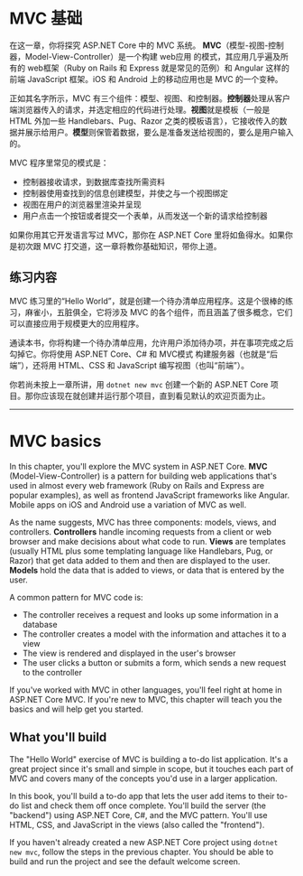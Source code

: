 # MVC 基础

在这一章，你将探究 ASP.NET Core 中的 MVC 系统。 **MVC**（模型-视图-控制器，Model-View-Controller）是一个构建 web应用 的模式，其应用几乎遍及所有的 web框架（Ruby on Rails 和 Express 就是常见的范例）和 Angular 这样的前端  JavaScript 框架。iOS 和 Android 上的移动应用也是 MVC 的一个变种。

正如其名字所示，MVC 有三个组件：模型、视图、和控制器。**控制器**处理从客户端浏览器传入的请求，并选定相应的代码进行处理。**视图**就是模板（一般是 HTML 外加一些 Handlebars、Pug、Razor 之类的模板语言），它接收传入的数据并展示给用户。**模型**则保管着数据，要么是准备发送给视图的，要么是用户输入的。

MVC 程序里常见的模式是：

* 控制器接收请求，到数据库查找所需资料
* 控制器使用查找到的信息创建模型，并使之与一个视图绑定
* 视图在用户的浏览器里渲染并呈现
* 用户点击一个按钮或者提交一个表单，从而发送一个新的请求给控制器

如果你用其它开发语言写过 MVC，那你在 ASP.NET Core 里将如鱼得水。如果你是初次跟 MVC 打交道，这一章将教你基础知识，带你上道。

## 练习内容

MVC 练习里的“Hello World”，就是创建一个待办清单应用程序。这是个很棒的练习，麻雀小，五脏俱全，它将涉及 MVC 的各个组件，而且涵盖了很多概念，它们可以直接应用于规模更大的应用程序。

通读本书，你将构建一个待办清单应用，允许用户添加待办项，并在事项完成之后勾掉它。你将使用 ASP.NET Core、C# 和 MVC模式 构建服务器（也就是“后端”），还将用 HTML、CSS 和 JavaScript 编写视图（也叫“前端”）。

你若尚未按上一章所讲，用 `dotnet new mvc` 创建一个新的 ASP.NET Core 项目。那你应该现在就创建并运行那个项目，直到看见默认的欢迎页面为止。

---

# MVC basics
In this chapter, you'll explore the MVC system in ASP.NET Core. **MVC** (Model-View-Controller) is a pattern for building web applications that's used in almost every web framework (Ruby on Rails and Express are popular examples), as well as frontend JavaScript frameworks like Angular. Mobile apps on iOS and Android use a variation of MVC as well.

As the name suggests, MVC has three components: models, views, and controllers. **Controllers** handle incoming requests from a client or web browser and make decisions about what code to run. **Views** are templates (usually HTML plus some templating language like Handlebars, Pug, or Razor) that get data added to them and then are displayed to the user. **Models** hold the data that is added to views, or data that is entered by the user.

A common pattern for MVC code is:

* The controller receives a request and looks up some information in a database
* The controller creates a model with the information and attaches it to a view
* The view is rendered and displayed in the user's browser
* The user clicks a button or submits a form, which sends a new request to the controller

If you've worked with MVC in other languages, you'll feel right at home in ASP.NET Core MVC. If you're new to MVC, this chapter will teach you the basics and will help get you started.

## What you'll build
The "Hello World" exercise of MVC is building a to-do list application. It's a great project since it's small and simple in scope, but it touches each part of MVC and covers many of the concepts you'd use in a larger application.

In this book, you'll build a to-do app that lets the user add items to their to-do list and check them off once complete. You'll build the server (the "backend") using ASP.NET Core, C#, and the MVC pattern. You'll use HTML, CSS, and JavaScript in the views (also called the "frontend").

If you haven't already created a new ASP.NET Core project using `dotnet new mvc`, follow the steps in the previous chapter. You should be able to build and run the project and see the default welcome screen.
